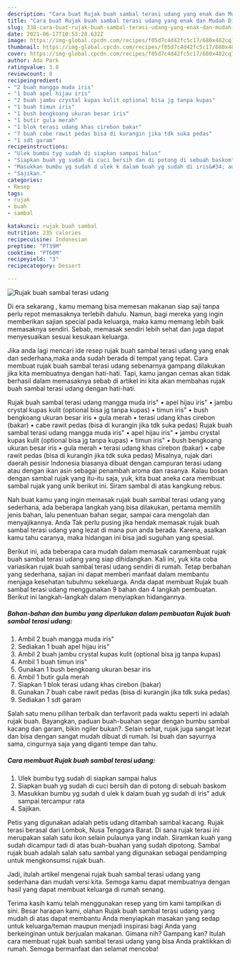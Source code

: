 ```yaml
---
description: "Cara buat Rujak buah sambal terasi udang yang enak dan Mudah Dibuat"
title: "Cara buat Rujak buah sambal terasi udang yang enak dan Mudah Dibuat"
slug: 338-cara-buat-rujak-buah-sambal-terasi-udang-yang-enak-dan-mudah-dibuat
date: 2021-06-17T10:53:28.632Z
image: https://img-global.cpcdn.com/recipes/f05d7c4d42fc5c17/680x482cq70/rujak-buah-sambal-terasi-udang-foto-resep-utama.jpg
thumbnail: https://img-global.cpcdn.com/recipes/f05d7c4d42fc5c17/680x482cq70/rujak-buah-sambal-terasi-udang-foto-resep-utama.jpg
cover: https://img-global.cpcdn.com/recipes/f05d7c4d42fc5c17/680x482cq70/rujak-buah-sambal-terasi-udang-foto-resep-utama.jpg
author: Ada Park
ratingvalue: 3.8
reviewcount: 8
recipeingredient:
- "2 buah mangga muda iris"
- "1 buah apel hijau iris"
- "2 buah jambu crystal kupas kulit optional bisa jg tanpa kupas"
- "1 buah timun iris"
- "1 bush bengkoang ukuran besar iris"
- "1 butir gula merah"
- "1 blok terasi udang khas cirebon bakar"
- "7 buah cabe rawit pedas bisa di kurangin jika tdk suka pedas"
- "1 sdt garam"
recipeinstructions:
- "Ulek bumbu tyg sudah di siapkan sampai halus"
- "Siapkan buah yg sudah di cuci bersih dan di potong di sebuah baskom"
- "Masukkan bumbu yg sudah d ulek k dalam buah yg sudah di iris&#34; aduk sampai tercampur rata"
- "Sajikan."
categories:
- Resep
tags:
- rujak
- buah
- sambal

katakunci: rujak buah sambal 
nutrition: 235 calories
recipecuisine: Indonesian
preptime: "PT39M"
cooktime: "PT60M"
recipeyield: "3"
recipecategory: Dessert

---
```



![Rujak buah sambal terasi udang](https://img-global.cpcdn.com/recipes/f05d7c4d42fc5c17/680x482cq70/rujak-buah-sambal-terasi-udang-foto-resep-utama.jpg)

Di era  sekarang , kamu memang bisa memesan makanan siap saji tanpa perlu repot memasaknya terlebih dahulu. Namun, bagi mereka yang ingin memberikan sajian special pada keluarga, maka kamu memang lebih baik memasaknya sendiri. Sebab, memasak sendiri lebih sehat dan juga dapat menyesuaikan sesuai kesukaan keluarga.

Jika anda lagi mencari ide resep rujak buah sambal terasi udang yang enak dan sederhana,maka anda sudah berada di tempat yang tepat. Cara membuat rujak buah sambal terasi udang  sebenarnya gampang dilakukan jika kita membuatnya dengan hati-hati. Tapi, kamu jangan cemas akan tidak berhasil dalam memasaknya 
sebab di artikel ini kita akan membahas rujak buah sambal terasi udang dengan hati-hati.  

Rujak buah sambal terasi udang mangga muda iris&#34; • apel hijau iris&#34; • jambu crystal kupas kulit (optional bisa jg tanpa kupas) • timun iris&#34; • bush bengkoang ukuran besar iris • gula merah • terasi udang khas cirebon (bakar) • cabe rawit pedas (bisa di kurangin jika tdk suka pedas) Rujak buah sambal terasi udang mangga muda iris&#34; • apel hijau iris&#34; • jambu crystal kupas kulit (optional bisa jg tanpa kupas) • timun iris&#34; • bush bengkoang ukuran besar iris • gula merah • terasi udang khas cirebon (bakar) • cabe rawit pedas (bisa di kurangin jika tdk suka pedas) Misalnya, rujak dari daerah pesisir Indonesia biasanya dibuat dengan campuran terasi udang atau dengan ikan asin sebagai penambah aroma dan rasanya. Kalau bosan dengan sambal rujak yang itu-itu saja, yuk, kita buat aneka cara membuat sambal rujak yang unik berikut ini. Siram sambal di atas kangkung rebus.

Nah buat kamu yang ingin memasak rujak buah sambal terasi udang yang sederhana, ada beberapa langkah yang bisa dilakukan, pertama memilih jenis bahan, lalu penentuan bahan segar, sampai cara mengolah dan menyajikannya. Anda Tak perlu pusing jika hendak memasak rujak buah sambal terasi udang yang lezat di mana pun anda berada. Karena, asalkan kamu  tahu caranya, maka hidangan ini bisa jadi suguhan yang spesial.

Berikut ini, ada beberapa cara mudah dalam memasak caramembuat rujak buah sambal terasi udang yang siap dihidangkan. Kali ini, yuk kita coba variasikan rujak buah sambal terasi udang sendiri di rumah. Tetap berbahan yang sederhana, sajian ini dapat memberi manfaat dalam membantu menjaga kesehatan tubuhmu sekeluarga. Anda dapat membuat Rujak buah sambal terasi udang menggunakan 9 bahan dan 4 langkah pembuatan. Berikut ini langkah-langkah dalam menyiapkan hidangannya.

<!--inarticleads1-->

##### Bahan-bahan dan bumbu yang diperlukan dalam pembuatan Rujak buah sambal terasi udang:

1. Ambil 2 buah mangga muda iris&#34;
1. Sediakan 1 buah apel hijau iris&#34;
1. Ambil 2 buah jambu crystal kupas kulit (optional bisa jg tanpa kupas)
1. Ambil 1 buah timun iris&#34;
1. Gunakan 1 bush bengkoang ukuran besar iris
1. Ambil 1 butir gula merah
1. Siapkan 1 blok terasi udang khas cirebon (bakar)
1. Gunakan 7 buah cabe rawit pedas (bisa di kurangin jika tdk suka pedas)
1. Sediakan 1 sdt garam


Salah satu menu pilihan terbaik dan terfavorit pada waktu seperti ini adalah rujak buah. Bayangkan, paduan buah-buahan segar dengan bumbu sambal kacang dan garam, bikin ngiler bukan?. Selain sehat, rujak juga sangat lezat dan bisa dengan sangat mudah dibuat di rumah. Isi buah dan sayurnya sama, cingurnya saja yang diganti tempe dan tahu. 

<!--inarticleads2-->

##### Cara membuat Rujak buah sambal terasi udang:

1. Ulek bumbu tyg sudah di siapkan sampai halus
1. Siapkan buah yg sudah di cuci bersih dan di potong di sebuah baskom
1. Masukkan bumbu yg sudah d ulek k dalam buah yg sudah di iris&#34; aduk sampai tercampur rata
1. Sajikan.


Petis yang digunakan adalah petis udang ditambah sambal kacang. Rujak terasi berasal dari Lombok, Nusa Tenggara Barat. Di sana rujak terasi ini merupakan salah satu ikon selain pulaunya yang indah. Siramkan kuah yang sudah dicampur tadi di atas buah-buahan yang sudah dipotong. Sambal rujak buah adalah salah satu sambal yang digunakan sebagai pendamping untuk mengkonsumsi rujak buah. 

Jadi, itulah artikel mengenai  rujak buah sambal terasi udang  yang sederhana dan mudah versi kita. Semoga kamu dapat membuatnya dengan hasil yang dapat membuat keluarga di rumah senang. 

Terima kasih kamu telah menggunakan resep yang tim kami tampilkan di sini. Besar harapan kami, olahan  Rujak buah sambal terasi udang yang mudah di atas dapat membantu Anda menyiapkan masakan yang sedap untuk keluarga/teman maupun menjadi inspirasi bagi Anda yang berkeinginan untuk berjualan makanan. Gimana nih? Gampang kan? Itulah cara membuat rujak buah sambal terasi udang yang bisa Anda praktikkan di rumah. Semoga bermanfaat dan selamat mencoba!

